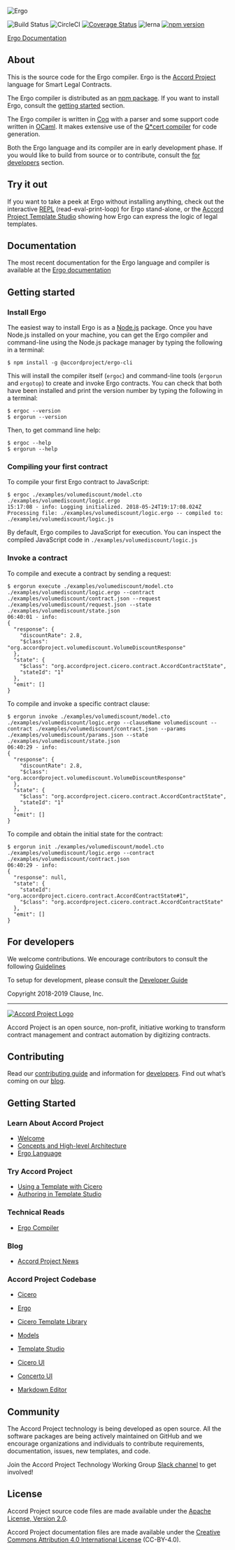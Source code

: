 ![Ergo](./ergo.png)

![Build Status](https://travis-ci.org/accordproject/ergo.svg?branch=master)
![CircleCI](https://circleci.com/gh/accordproject/ergo.svg?style=shield)
[![Coverage Status](https://coveralls.io/repos/github/accordproject/ergo/badge.svg?branch=master)](https://coveralls.io/github/accordproject/ergo?branch=master)
![lerna](https://img.shields.io/badge/maintained%20with-lerna-cc00ff.svg)
[![npm version](https://badge.fury.io/js/%40accordproject%2Fergo-cli.svg)](https://badge.fury.io/js/%40accordproject%2Fergo-cli)

[Ergo Documentation][docsergo]

## About

This is the source code for the Ergo compiler. Ergo is the [Accord Project][apmain]
language for Smart Legal Contracts.

The Ergo compiler is distributed as an [npm package][npmpkg]. 
If you want to install Ergo, consult the [getting started][getstart] section.

The Ergo compiler is written in [Coq][coq] with a parser and
some support code written in [OCaml][OCaml]. It makes extensive use
of the [Q*cert compiler][Qcertcompiler] for code generation.

Both the Ergo language and its compiler are in early development
phase. If you would like to build from source or to contribute,
consult the [for developers][fordeve] section.

## Try it out

If you want to take a peek at Ergo without installing anything, check
out the interactive [REPL][REPL]
(read-eval-print-loop) for Ergo stand-alone, or the [Accord Project Template Studio][aptempstudio] 
showing how Ergo can express the logic of legal templates.

## Documentation

The most recent documentation for the Ergo language and compiler is
available at the [Ergo documentation][docsergo]

## Getting started

### Install Ergo

The easiest way to install Ergo is as a [Node.js][nodejs] package.
Once you have Node.js installed on your machine, you can get the Ergo compiler
and command-line using the Node.js package manager by typing the following in a
terminal:

```text
$ npm install -g @accordproject/ergo-cli
```

This will install the compiler itself (`ergoc`) and command-line tools (`ergorun` and `ergotop`) to create and invoke Ergo contracts. You can check that both have been installed and print the version number by typing the following in a terminal:

```text
$ ergoc --version
$ ergorun --version
```

Then, to get command line help:

```text
$ ergoc --help
$ ergorun --help
```

### Compiling your first contract

To compile your first Ergo contract to JavaScript:

```text
$ ergoc ./examples/volumediscount/model.cto ./examples/volumediscount/logic.ergo
15:17:08 - info: Logging initialized. 2018-05-24T19:17:08.024Z
Processing file: ./examples/volumediscount/logic.ergo -- compiled to: ./examples/volumediscount/logic.js
```

By default, Ergo compiles to JavaScript for execution. You can inspect
the compiled JavaScript code in `./examples/volumediscount/logic.js`

### Invoke a contract

To compile and execute a contract by sending a request:

```text
$ ergorun execute ./examples/volumediscount/model.cto ./examples/volumediscount/logic.ergo --contract ./examples/volumediscount/contract.json --request ./examples/volumediscount/request.json --state ./examples/volumediscount/state.json
06:40:01 - info:
{
  "response": {
    "discountRate": 2.8,
    "$class": "org.accordproject.volumediscount.VolumeDiscountResponse"
  },
  "state": {
    "$class": "org.accordproject.cicero.contract.AccordContractState",
    "stateId": "1"
  },
  "emit": []
}
```

To compile and invoke a specific contract clause:

```text
$ ergorun invoke ./examples/volumediscount/model.cto ./examples/volumediscount/logic.ergo --clauseName volumediscount --contract ./examples/volumediscount/contract.json --params ./examples/volumediscount/params.json --state ./examples/volumediscount/state.json
06:40:29 - info:
{
  "response": {
    "discountRate": 2.8,
    "$class": "org.accordproject.volumediscount.VolumeDiscountResponse"
  },
  "state": {
    "$class": "org.accordproject.cicero.contract.AccordContractState",
    "stateId": "1"
  },
  "emit": []
}
```

To compile and obtain the initial state for the contract:

```text
$ ergorun init ./examples/volumediscount/model.cto ./examples/volumediscount/logic.ergo --contract ./examples/volumediscount/contract.json
06:40:29 - info:
{
  "response": null,
  "state": {
    "stateId": "org.accordproject.cicero.contract.AccordContractState#1",
    "$class": "org.accordproject.cicero.contract.AccordContractState"
  },
  "emit": []
}
```

## For developers

We welcome contributions. We encourage contributors to consult the following
[Guidelines][contribute]

To setup for development, please consult the [Developer Guide][developer]

Copyright 2018-2019 Clause, Inc.

---

<a href="https://docs.accordproject.org/">
	<img src="assets/APLogo.png" alt="Accord Project Logo" />
</a>

Accord Project is an open source, non-profit, initiative working to transform contract management and contract automation by digitizing contracts.

## Contributing

Read our [contributing guide][contribute] and information for [developers][developer]. Find out what’s coming on our [blog][apblog].

## Getting Started

### Learn About Accord Project
* [Welcome][welcome]
* [Concepts and High-level Architecture][highlevel]
* [Ergo Language][ergolanguage]

### Try Accord Project
* [Using a Template with Cicero][usingcicero]
* [Authoring in Template Studio][authoring]

### Technical Reads
* [Ergo Compiler][ergocompiler]

### Blog
* [Accord Project News][apnews]

### Accord Project Codebase
* [Cicero][cicero]
* [Ergo][ergo]
* [Cicero Template Library][CTL]
* [Models][models]

* [Template Studio][tsv2]
* [Cicero UI][ciceroui]
* [Concerto UI][concertoui]
* [Markdown Editor][mdeditor]

## Community

The Accord Project technology is being developed as open source. All the software packages are being actively maintained on GitHub and we encourage organizations and individuals to contribute requirements, documentation, issues, new templates, and code.

Join the Accord Project Technology Working Group [Slack channel][slack] to get involved!

## License <a name="license"></a>

Accord Project source code files are made available under the [Apache License, Version 2.0][apache].

Accord Project documentation files are made available under the [Creative Commons Attribution 4.0 International License][creativecommons] (CC-BY-4.0).

[docsergo]: https://docs.accordproject.org/docs/ergo.html
[apmain]: https://accordproject.org/ 
[npmpkg]: https://www.npmjs.com/package/@accordproject/ergo-cli
[getstart]: https://docs.accordproject.org/docs/accordproject.html
[coq]: https://coq.inria.fr
[OCaml]: https://ocaml.org
[Qcertcompiler]: https://querycert.github.io
[fordeve]: https://docs.accordproject.org/docs/ref-logic.html
[REPL]: https://ergorepl.netlify.com
[aptempstudio]: https://studio.accordproject.org
[nodejs]: https://nodejs.org/

[apspec]: https://docs.accordproject.org/docs/cicero-specification.html
[apworkgroup]: https://calendar.google.com/calendar/event?action=TEMPLATE&tmeid=MjZvYzIzZHVrYnI1aDVzbjZnMHJqYmtwaGlfMjAxNzExMTVUMjEwMDAwWiBkYW5AY2xhdXNlLmlv&tmsrc=dan%40clause.io

[contribute]: https://github.com/accordproject/ergo/blob/master/CONTRIBUTING.md
[developer]: https://github.com/accordproject/ergo/blob/master/DEVELOPERS.md
[apblog]: (https://medium.com/@accordhq)

[welcome]: https://docs.accordproject.org/docs/accordproject.html#what-is-accord-project
[highlevel]: https://docs.accordproject.org/docs/spec-concepts.html
[ergolanguage]: https://docs.accordproject.org/docs/logic-ergo.html

[usingcicero]: https://docs.accordproject.org/docs/basic-use.html
[authoring]: https://docs.accordproject.org/docs/advanced-latedelivery.html

[ergocompiler]: https://docs.accordproject.org/docs/ref-logic-specification.html

[apnews]: https://www.accordproject.org/news/
[cicero]: https://github.com/accordproject/cicero
[ergo]: https://github.com/accordproject/ergo
[CTL]: https://github.com/accordproject/cicero-template-library
[models]: https://github.com/accordproject/models

[tsv2]: https://github.com/accordproject/template-studio-v2
[ciceroui]: https://github.com/accordproject/cicero-ui
[concertoui]: https://github.com/accordproject/concerto-ui
[mdeditor]: https://github.com/accordproject/markdown-editor

[slack]: https://accord-project-slack-signup.herokuapp.com
[apache]: https://github.com/accordproject/ergo/blob/master/LICENSE
[creativecommons]: http://creativecommons.org/licenses/by/4.0/